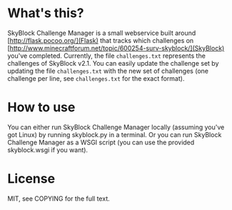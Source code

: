 What's this?
============

SkyBlock Challenge Manager is a small webservice built around
[http://flask.pocoo.org/](Flask) that tracks which challenges on
[http://www.minecraftforum.net/topic/600254-surv-skyblock/](SkyBlock) you've
completed.
Currently, the file `challenges.txt` represents the challenges of SkyBlock v2.1.
You can easily update the challenge set by updating the file `challenges.txt`
with the new set of challenges (one challenge per line, see `challenges.txt` for
the exact format).

How to use
==========

You can either run SkyBlock Challenge Manager locally (assuming you've got
Linux) by running skyblock.py in a terminal. Or you can run SkyBlock Challenge
Manager as a WSGI script (you can use the provided skyblock.wsgi if you want).

License
=======

MIT, see COPYING for the full text.
